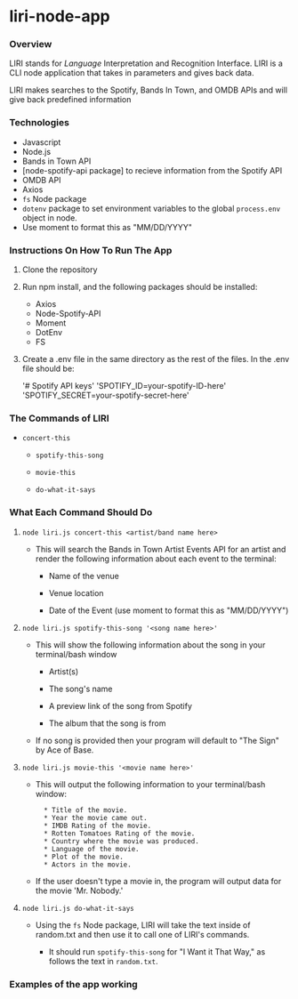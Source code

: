# liri-node-app

### Overview

LIRI stands for _Language_ Interpretation and Recognition Interface. LIRI is a CLI node application that takes in parameters and gives back data.

LIRI makes searches to the Spotify, Bands In Town, and OMDB APIs and will give back predefined information

### Technologies

* Javascript
* Node.js
* Bands in Town API
* [node-spotify-api package] to recieve information from the Spotify API
* OMDB API
* Axios
*  `fs` Node package
* `dotenv` package to set environment variables to the global `process.env` object in node.
* Use moment to format this as "MM/DD/YYYY"

### Instructions On How To Run The App

1. Clone the repository

2. Run npm install, and the following packages should be installed:

    * Axios
    * Node-Spotify-API
    * Moment
    * DotEnv
    * FS

3. Create a .env file in the same directory as the rest of the files. In the .env file should be:

    '# Spotify API keys'
    'SPOTIFY_ID=your-spotify-ID-here'
    'SPOTIFY_SECRET=your-spotify-secret-here'

### The Commands of LIRI

 * `concert-this`

   * `spotify-this-song`

   * `movie-this`

   * `do-what-it-says`

### What Each Command Should Do

1. `node liri.js concert-this <artist/band name here>`

   * This will search the Bands in Town Artist Events API for an artist and render the following information about each event to the terminal:

     * Name of the venue

     * Venue location

     * Date of the Event (use moment to format this as "MM/DD/YYYY")

2. `node liri.js spotify-this-song '<song name here>'`

   * This will show the following information about the song in your terminal/bash window

     * Artist(s)

     * The song's name

     * A preview link of the song from Spotify

     * The album that the song is from

   * If no song is provided then your program will default to "The Sign" by Ace of Base.


3. `node liri.js movie-this '<movie name here>'`

   * This will output the following information to your terminal/bash window:

     ```
       * Title of the movie.
       * Year the movie came out.
       * IMDB Rating of the movie.
       * Rotten Tomatoes Rating of the movie.
       * Country where the movie was produced.
       * Language of the movie.
       * Plot of the movie.
       * Actors in the movie.
     ```

   * If the user doesn't type a movie in, the program will output data for the movie 'Mr. Nobody.'


4. `node liri.js do-what-it-says`

   * Using the `fs` Node package, LIRI will take the text inside of random.txt and then use it to call one of LIRI's commands.

     * It should run `spotify-this-song` for "I Want it That Way," as follows the text in `random.txt`.


### Examples of the app working

